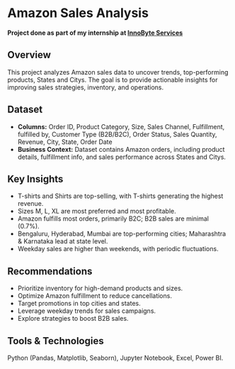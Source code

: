# Amazon Sales Analysis
**Project done as part of my internship at [InnoByte Services](#)** 

## Overview
This project analyzes Amazon sales data to uncover trends, top-performing products, States and Citys. The goal is to provide actionable insights for improving sales strategies, inventory, and operations.

## Dataset
- **Columns:** Order ID, Product Category, Size, Sales Channel, Fulfillment, fulfilled by, Customer Type (B2B/B2C), Order Status, Sales Quantity, Revenue, City, State, Order Date  
- **Business Context:** Dataset contains Amazon orders, including product details, fulfillment info, and sales performance across States and Citys.

## Key Insights
- T-shirts and Shirts are top-selling, with T-shirts generating the highest revenue.  
- Sizes M, L, XL are most preferred and most profitable.  
- Amazon fulfills most orders, primarily B2C; B2B sales are minimal (0.7%).  
- Bengaluru, Hyderabad, Mumbai are top-performing cities; Maharashtra & Karnataka lead at state level.  
- Weekday sales are higher than weekends, with periodic fluctuations.

## Recommendations
- Prioritize inventory for high-demand products and sizes.  
- Optimize Amazon fulfillment to reduce cancellations.  
- Target promotions in top cities and states.  
- Leverage weekday trends for sales campaigns.  
- Explore strategies to boost B2B sales.

## Tools & Technologies
Python (Pandas, Matplotlib, Seaborn), Jupyter Notebook, Excel, Power BI.
